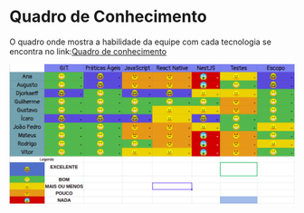 # Quadro de Conhecimento

O quadro onde mostra a habilidade da equipe com cada tecnologia se encontra no link:[Quadro de conhecimento](https://docs.google.com/spreadsheets/d/1xKWN_bCcpOWQErZNWMdHD-OmWUmPsYnicOI94J2gU6o/edit?usp=sharing)

![quadro-conhecimento](../assets/img/Quadro-Conhecimento/quadro-conhecimento.png)
